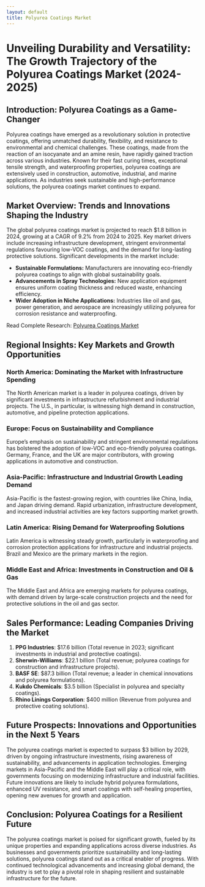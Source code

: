 ```yaml
---
layout: default
title: Polyurea Coatings Market
---
```

# **Unveiling Durability and Versatility: The Growth Trajectory of the Polyurea Coatings Market (2024-2025)**

## **Introduction: Polyurea Coatings as a Game-Changer**
Polyurea coatings have emerged as a revolutionary solution in protective coatings, offering unmatched durability, flexibility, and resistance to environmental and chemical challenges. These coatings, made from the reaction of an isocyanate and an amine resin, have rapidly gained traction across various industries. Known for their fast curing times, exceptional tensile strength, and waterproofing properties, polyurea coatings are extensively used in construction, automotive, industrial, and marine applications. As industries seek sustainable and high-performance solutions, the polyurea coatings market continues to expand.

## **Market Overview: Trends and Innovations Shaping the Industry**
The global polyurea coatings market is projected to reach $1.8 billion in 2024, growing at a CAGR of 9.2% from 2024 to 2025. Key market drivers include increasing infrastructure development, stringent environmental regulations favouring low-VOC coatings, and the demand for long-lasting protective solutions. Significant developments in the market include:

- **Sustainable Formulations:** Manufacturers are innovating eco-friendly polyurea coatings to align with global sustainability goals.
- **Advancements in Spray Technologies:** New application equipment ensures uniform coating thickness and reduced waste, enhancing efficiency.
- **Wider Adoption in Niche Applications:** Industries like oil and gas, power generation, and aerospace are increasingly utilizing polyurea for corrosion resistance and waterproofing.

Read Complete Research: [Polyurea Coatings Market](https://www.reportprime.com/polyurea-coatings-r2882)

## **Regional Insights: Key Markets and Growth Opportunities**

### **North America: Dominating the Market with Infrastructure Spending**
The North American market is a leader in polyurea coatings, driven by significant investments in infrastructure refurbishment and industrial projects. The U.S., in particular, is witnessing high demand in construction, automotive, and pipeline protection applications.

### **Europe: Focus on Sustainability and Compliance**
Europe’s emphasis on sustainability and stringent environmental regulations has bolstered the adoption of low-VOC and eco-friendly polyurea coatings. Germany, France, and the UK are major contributors, with growing applications in automotive and construction.

### **Asia-Pacific: Infrastructure and Industrial Growth Leading Demand**
Asia-Pacific is the fastest-growing region, with countries like China, India, and Japan driving demand. Rapid urbanization, infrastructure development, and increased industrial activities are key factors supporting market growth.

### **Latin America: Rising Demand for Waterproofing Solutions**
Latin America is witnessing steady growth, particularly in waterproofing and corrosion protection applications for infrastructure and industrial projects. Brazil and Mexico are the primary markets in the region.

### **Middle East and Africa: Investments in Construction and Oil & Gas**
The Middle East and Africa are emerging markets for polyurea coatings, with demand driven by large-scale construction projects and the need for protective solutions in the oil and gas sector.

## **Sales Performance: Leading Companies Driving the Market**
1. **PPG Industries**: $17.6 billion (Total revenue in 2023; significant investments in industrial and protective coatings).
2. **Sherwin-Williams**: $22.1 billion (Total revenue; polyurea coatings for construction and infrastructure projects).
3. **BASF SE**: $87.3 billion (Total revenue; a leader in chemical innovations and polyurea formulations).
4. **Kukdo Chemicals**: $3.5 billion (Specialist in polyurea and specialty coatings).
5. **Rhino Linings Corporation**: $400 million (Revenue from polyurea and protective coating solutions).

## **Future Prospects: Innovations and Opportunities in the Next 5 Years**
The polyurea coatings market is expected to surpass $3 billion by 2029, driven by ongoing infrastructure investments, rising awareness of sustainability, and advancements in application technologies. Emerging markets in Asia-Pacific and the Middle East will play a critical role, with governments focusing on modernizing infrastructure and industrial facilities. Future innovations are likely to include hybrid polyurea formulations, enhanced UV resistance, and smart coatings with self-healing properties, opening new avenues for growth and application.

## **Conclusion: Polyurea Coatings for a Resilient Future**
The polyurea coatings market is poised for significant growth, fueled by its unique properties and expanding applications across diverse industries. As businesses and governments prioritize sustainability and long-lasting solutions, polyurea coatings stand out as a critical enabler of progress. With continued technological advancements and increasing global demand, the industry is set to play a pivotal role in shaping resilient and sustainable infrastructure for the future.

